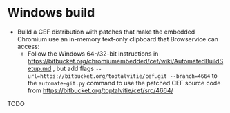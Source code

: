# Windows build

- Build a CEF distribution with patches that make the embedded Chromium use an in-memory text-only clipboard that Browservice can access:
    - Follow the Windows 64-/32-bit instructions in https://bitbucket.org/chromiumembedded/cef/wiki/AutomatedBuildSetup.md , but add flags `--url=https://bitbucket.org/toptalvitie/cef.git --branch=4664` to the `automate-git.py` command to use the patched CEF source code from https://bitbucket.org/toptalvitie/cef/src/4664/

TODO 
